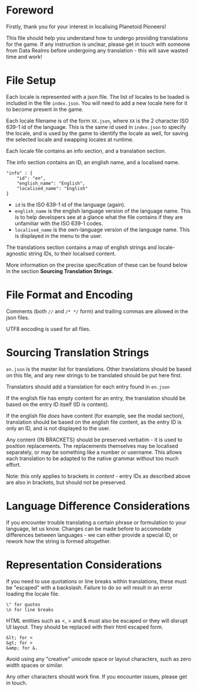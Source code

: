 # Foreword

Firstly, thank you for your interest in localising Planetoid Pioneers!

This file should help you understand how to undergo providing translations for
the game. If any instruction is unclear, please get in touch with someone from Data
Realms before undergoing any translation - this will save wasted time and work!

# File Setup

Each locale is represented with a json file. The list of locales to be loaded
is included in the file `index.json`. You will need to add a new locale here
for it to become present in the game.

Each locale filename is of the form `XX.json`, where `XX` is the 2 character
ISO 639-1 id of the language. This is the same id used in `index.json` to
specify the locale, and is used by the game to identify the locale as well,
for saving the selected locale and swapping locales at runtime.

Each locale file contains an info section, and a translation section.

The info section contains an ID, an english name, and a localised name.

	"info" : {
		"id": "en",
		"english_name": "English",
		"localised_name": "English"
	}

- `id` is the ISO 639-1 id of the language (again).
- `english_name` is the english language version of the language name.
	This is to help developers see at a glance what the file contains if
	they are unfamiliar with the ISO 639-1 codes.
- `localised_name` is the own-language version of the language name.
	This is displayed in the menu to the user.

The translations section contains a map of english strings and locale-agnostic
string IDs, to their localised content.

More information on the precise specification of these can be found below in
the section **Sourcing Translation Strings**.

# File Format and Encoding

Comments (both `//` and `/* */` form) and trailing commas are allowed in the json files.

UTF8 encoding is used for all files.

# Sourcing Translation Strings

`en.json` is the master list for translations. Other translations should be based
on this file, and any new strings to be translated should be put here first.

Translators should add a translation for each entry found in `en.json`

If the english file has empty content for an entry, the translation should be
based on the entry ID itself (ID is content).

If the english file _does_ have content (for example, see the modal section),
translation should be based on the english file content, as the entry ID is
only an ID, and is not displayed to the user.

Any content {IN BRACKETS} should be preserved verbatim - it is used
to position replacements. The replacements themselves may be
localised separately, or may be something like a number or username.
This allows each translation to be adapted to the native grammar
without too much effort.

Note: this only applies to brackets in _content_ - entry IDs as
described above are also in brackets, but should not be preserved.

# Language Difference Considerations

If you encounter trouble translating a certain phrase or formulation to
your language, let us know. Changes can be made before to accomodate
differences between languages - we can either provide a special ID,
or rework how the string is formed altogether.

# Representation Considerations

If you need to use quotations or line breaks within translations,
these must be "escaped" with a backslash. Failure to do so will
result in an error loading the locale file.

	\" for quotes
	\n for line breaks

HTML entities such as <, > and & must also be escaped or they will
disrupt UI layout. They should be replaced with their html escaped
form.

	&lt; for <
	&gt; for >
	&amp; for &.

Avoid using any "creative" unicode space or layout characters, such as
zero width spaces or similar.

Any other characters should work fine. If you encounter issues, please
get in touch.
